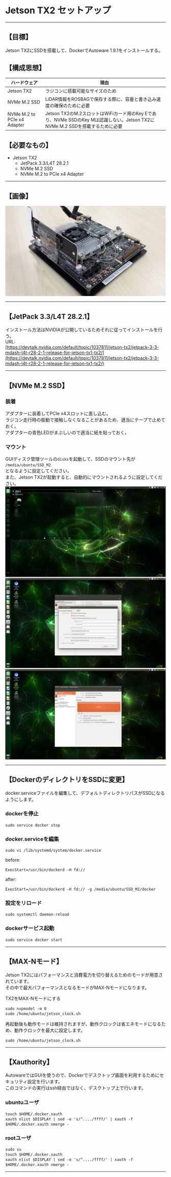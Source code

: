 # Jetson TX2 セットアップ
<hr>

## 【目標】
Jetson TX2にSSDを搭載して、DockerでAutoware 1.9.1をインストールする。<br>

## 【構成思想】
ハードウェア | 理由
-- | --
Jetson TX2 | ラジコンに搭載可能なサイズのため
NVMe M.2 SSD | LiDAR情報をROSBAGで保存する際に、容量と書き込み速度の確保のために必要
NVMe M.2 to PCIe x4 Adapter | Jetson TX2のM.2スロットはWiFiカード用のKey Eであり、NVMe SSDのKey Mは認識しない。Jetson TX2にNVMe M.2 SSDを搭載するために必要


## 【必要なもの】
* Jetson TX2<br>
  * JetPack 3.3/L4T 28.2.1<br>
  * NVMe M.2 SSD<br>
  * NVMe M.2 to PCIe x4 Adapter<br>
<hr>

## 【画像】
![](./img/jetson-tx2.jpg)
<hr>


## 【JetPack 3.3/L4T 28.2.1】
インストール方法はNVIDIAが公開しているためそれに従ってインストールを行う。<br>
URL:<br>
[https://devtalk.nvidia.com/default/topic/1037811/jetson-tx2/jetpack-3-3-mdash-l4t-r28-2-1-release-for-jetson-tx1-tx2/](https://devtalk.nvidia.com/default/topic/1037811/jetson-tx2/jetpack-3-3-mdash-l4t-r28-2-1-release-for-jetson-tx1-tx2/)
<hr>

## 【NVMe M.2 SSD】
### 装着
アダプターに装着してPCIe x4スロットに差し込む。<br>
ラジコン走行時の振動で接触しなくなることがあるため、適当にテープで止めておく。<br>
アダプターの青色LEDがまぶしいので適当に紙を貼っておく。<br>

### マウント
GUIディスク管理ツールの`disks`を起動して、SSDのマウント先が<br>
`/media/ubuntu/SSD_M2`<br>
となるように設定してください。<br>
また、Jetson TX2が起動すると、自動的にマウントされるように設定してください。
![](./img/disks.png)
![](./img/mount1.png)
![](./img/mount2.png)
<hr>


## 【DockerのディレクトリをSSDに変更】
docker.serviceファイルを編集して、デフォルトディレクトリパスがSSDになるようにします。<br>
### dockerを停止
```
sudo service docker stop
```

### docker.serviceを編集
```
sudo vi /lib/systemd/system/docker.service
```
before:<br>
```
ExecStart=/usr/bin/dockerd -H fd://
```
after:<br>
```
ExecStart=/usr/bin/dockerd -H fd:// -g /media/ubuntu/SSD_M2/docker
```

### 設定をリロード
```
sudo systemctl daemon-reload
```

### dockerサービス起動
```
sudo service docker start
```
<hr>


## 【MAX-Nモード】
Jetson TX2にはパフォーマンスと消費電力を切り替えるためのモードが用意されています。<br>
その中で最大パフォーマンスとなるモードがMAX-Nモードになります。<br>

TX2をMAX-Nモードにする<br>
```
sudo nvpmodel -m 0
sudo /home/ubuntu/jetson_clock.sh
```
再起動後も動作モードは維持されますが、動作クロックは省エネモードになるため、動作クロックを最大に設定します。
```
sudo /home/ubuntu/jetson_clock.sh
```
<hr>

## 【Xauthority】
AutowareではGUIを使うので、Dockerでデスクトップ画面を利用するためにセキュリティ設定を行います。<br>
このコマンドの実行はssh経由ではなく、デスクトップ上で行います。<br>
### ubuntuユーザ
```
touch $HOME/.docker.xauth
xauth nlist $DISPLAY | sed -e 's/^..../ffff/' | xauth -f $HOME/.docker.xauth nmerge -
```

### rootユーザ
```
sudo su
touch $HOME/.docker.xauth
xauth nlist $DISPLAY | sed -e 's/^..../ffff/' | xauth -f $HOME/.docker.xauth nmerge -
```
<hr>
